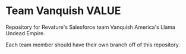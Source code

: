 # Team Vanquish VALUE
Repository for Revature's Salesforce team Vanquish America's Llama Undead Empire. 

Each team member should have their own branch off of this repository.
 
